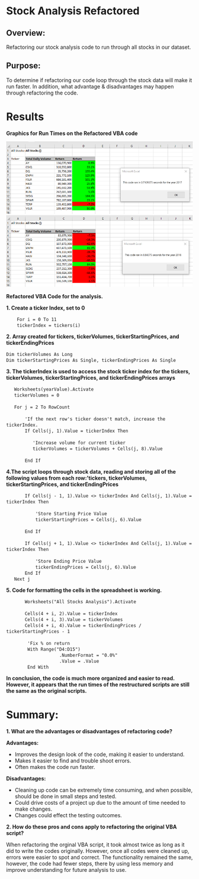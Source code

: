 # Stock Analysis Refactored

## **Overview:** 
Refactoring our stock analysis code to run through all stocks in our dataset.

## **Purpose:**
To determine if refactoring our code loop through the stock data will make it run faster. In addition, what advantage & disadvantages may happen through refactoring the code. 

# **Results**

**Graphics for Run Times on the Refactored VBA code**

![VBA_Challenge_2017](Resources/VBA_Challenge_2017.png)
![VBA_Challenge_2018](Resources/VBA_Challenge_2018.png)

**Refactored VBA Code for the analysis.**

**1. Create a ticker Index, set to 0**
        
        For i = 0 To 11
        tickerIndex = tickers(i)

**2. Array created for tickers, tickerVolumes, tickerStartingPrices, and tickerEndingPrices**
    
    Dim tickerVolumes As Long
    Dim tickerStartingPrices As Single, tickerEndingPrices As Single
       
**3. The tickerIndex is used to access the stock ticker index for the tickers, tickerVolumes, tickerStartingPrices, and tickerEndingPrices arrays**
    
       Worksheets(yearValue).Activate
       tickerVolumes = 0
       
       For j = 2 To RowCount
           
           'If the next row's ticker doesn't match, increase the tickerIndex.
           If Cells(j, 1).Value = tickerIndex Then
           
              'Increase volume for current ticker
              tickerVolumes = tickerVolumes + Cells(j, 8).Value
      
           End If
           
**4.The script loops through stock data, reading and storing all of the following values from each row:'tickers, tickerVolumes, tickerStartingPrices, and tickerEndingPrices**
        
           If Cells(j - 1, 1).Value <> tickerIndex And Cells(j, 1).Value = tickerIndex Then

               'Store Starting Price Value
               tickerStartingPrices = Cells(j, 6).Value
               
           End If

           If Cells(j + 1, 1).Value <> tickerIndex And Cells(j, 1).Value = tickerIndex Then

               'Store Ending Price Value
               tickerEndingPrices = Cells(j, 6).Value
           End If
       Next j
        
**5. Code for formatting the cells in the spreadsheet is working.**

           Worksheets("All Stocks Analysis").Activate
           
           Cells(4 + i, 2).Value = tickerIndex
           Cells(4 + i, 3).Value = tickerVolumes
           Cells(4 + i, 4).Value = tickerEndingPrices / tickerStartingPrices - 1
    
            'Fix % on return
            With Range("D4:D15")
                        .NumberFormat = "0.0%"
                        .Value = .Value
            End With

**In conclusion, the code is much more organized and easier to read.  However, it appears that the run times of the restructured scripts are still the same as the original scripts.**

# Summary:
**1. What are the advantages or disadvantages of refactoring code?**

**Advantages:** 
- Improves the design look of the code, making it easier to understand.
- Makes it easier to find and trouble shoot errors.
- Often makes the code run faster.

**Disadvantages:**
- Cleaning up code can be extremely time consuming, and when possible, should be done in small steps and tested. 
- Could drive costs of a project up due to the amount of time needed to make changes.
- Changes could effect the testing outcomes.

**2.  How do these pros and cons apply to refactoring the original VBA script?**

When refactoring the orginal VBA script, it took almost twice as long as it did to write the codes originally.  However, once all codes were cleaned up, errors were easier to spot and correct.  The functionality remained the same, however, the code had fewer steps, there by using less memory and improve understanding for future analysis to use. 

